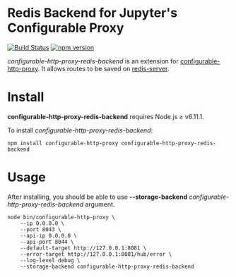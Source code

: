# Redis Backend for Jupyter's Configurable Proxy

[![Build Status](https://travis-ci.org/globocom/configurable-http-proxy-redis-backend.svg?branch=master)](https://travis-ci.org/globocom/configurable-http-proxy-redis-backend) [![npm version](https://badge.fury.io/js/configurable-http-proxy-redis-backend.svg)](https://badge.fury.io/js/configurable-http-proxy-redis-backend)

*configurable-http-proxy-redis-backend* is an extension for [configurable-http-proxy](https://github.com/jupyterhub/configurable-http-proxy). It allows routes to be saved on [redis-server](https://redis.io).

# Install

**configurable-http-proxy-redis-backend** requires Node.js ≥ v6.11.1.

To install *configurable-http-proxy-redis-backend*:

```
npm install configurable-http-proxy configurable-http-proxy-redis-backend
```

# Usage

After installing, you should be able to use **--storage-backend** *configurable-http-proxy-redis-backend* argument. 

```
node bin/configurable-http-proxy \
    --ip 0.0.0.0 \
    --port 8043 \
    --api-ip 0.0.0.0 \
    --api-port 8044 \
    --default-target http://127.0.0.1:8081 \
    --error-target http://127.0.0.1:8081/hub/error \
    --log-level debug \
    --storage-backend configurable-http-proxy-redis-backend
```
